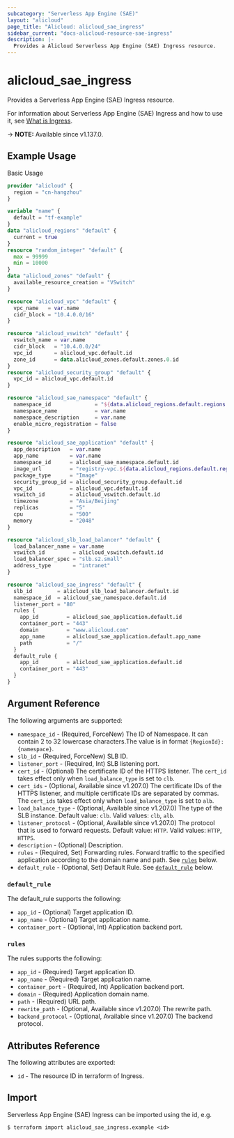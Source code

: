 ```yaml
---
subcategory: "Serverless App Engine (SAE)"
layout: "alicloud"
page_title: "Alicloud: alicloud_sae_ingress"
sidebar_current: "docs-alicloud-resource-sae-ingress"
description: |-
  Provides a Alicloud Serverless App Engine (SAE) Ingress resource.
---
```


# alicloud_sae_ingress

Provides a Serverless App Engine (SAE) Ingress resource.

For information about Serverless App Engine (SAE) Ingress and how to use it, see [What is Ingress](https://www.alibabacloud.com/help/en/sae/latest/createingress).

-> **NOTE:** Available since v1.137.0.

## Example Usage

Basic Usage

```terraform
provider "alicloud" {
  region = "cn-hangzhou"
}

variable "name" {
  default = "tf-example"
}
data "alicloud_regions" "default" {
  current = true
}
resource "random_integer" "default" {
  max = 99999
  min = 10000
}
data "alicloud_zones" "default" {
  available_resource_creation = "VSwitch"
}

resource "alicloud_vpc" "default" {
  vpc_name   = var.name
  cidr_block = "10.4.0.0/16"
}

resource "alicloud_vswitch" "default" {
  vswitch_name = var.name
  cidr_block   = "10.4.0.0/24"
  vpc_id       = alicloud_vpc.default.id
  zone_id      = data.alicloud_zones.default.zones.0.id
}
resource "alicloud_security_group" "default" {
  vpc_id = alicloud_vpc.default.id
}

resource "alicloud_sae_namespace" "default" {
  namespace_id              = "${data.alicloud_regions.default.regions.0.id}:example${random_integer.default.result}"
  namespace_name            = var.name
  namespace_description     = var.name
  enable_micro_registration = false
}

resource "alicloud_sae_application" "default" {
  app_description   = var.name
  app_name          = var.name
  namespace_id      = alicloud_sae_namespace.default.id
  image_url         = "registry-vpc.${data.alicloud_regions.default.regions.0.id}.aliyuncs.com/sae-demo-image/consumer:1.0"
  package_type      = "Image"
  security_group_id = alicloud_security_group.default.id
  vpc_id            = alicloud_vpc.default.id
  vswitch_id        = alicloud_vswitch.default.id
  timezone          = "Asia/Beijing"
  replicas          = "5"
  cpu               = "500"
  memory            = "2048"
}

resource "alicloud_slb_load_balancer" "default" {
  load_balancer_name = var.name
  vswitch_id         = alicloud_vswitch.default.id
  load_balancer_spec = "slb.s2.small"
  address_type       = "intranet"
}

resource "alicloud_sae_ingress" "default" {
  slb_id        = alicloud_slb_load_balancer.default.id
  namespace_id  = alicloud_sae_namespace.default.id
  listener_port = "80"
  rules {
    app_id         = alicloud_sae_application.default.id
    container_port = "443"
    domain         = "www.alicloud.com"
    app_name       = alicloud_sae_application.default.app_name
    path           = "/"
  }
  default_rule {
    app_id         = alicloud_sae_application.default.id
    container_port = "443"
  }
}
```

## Argument Reference

The following arguments are supported:

* `namespace_id` - (Required, ForceNew) The ID of Namespace. It can contain 2 to 32 lowercase characters.The value is in format `{RegionId}:{namespace}`.
* `slb_id` - (Required, ForceNew) SLB ID.
* `listener_port` - (Required, Int) SLB listening port.
* `cert_id` - (Optional) The certificate ID of the HTTPS listener. The `cert_id` takes effect only when `load_balance_type` is set to `clb`.
* `cert_ids` - (Optional, Available since v1.207.0) The certificate IDs of the HTTPS listener, and multiple certificate IDs are separated by commas. The `cert_ids` takes effect only when `load_balance_type` is set to `alb`.
* `load_balance_type` - (Optional, Available since v1.207.0) The type of the SLB instance. Default value: `clb`. Valid values: `clb`, `alb`.
* `listener_protocol` - (Optional, Available since v1.207.0) The protocol that is used to forward requests. Default value: `HTTP`. Valid values: `HTTP`, `HTTPS`.
* `description` - (Optional) Description.
* `rules` - (Required, Set) Forwarding rules. Forward traffic to the specified application according to the domain name and path. See [`rules`](#rules) below.
* `default_rule` - (Optional, Set) Default Rule. See [`default_rule`](#default_rule) below.

### `default_rule`

The default_rule supports the following:

* `app_id` - (Optional) Target application ID.
* `app_name` - (Optional) Target application name.
* `container_port` - (Optional, Int) Application backend port.

### `rules`

The rules supports the following:

* `app_id` - (Required) Target application ID.
* `app_name` - (Required) Target application name.
* `container_port` - (Required, Int) Application backend port.
* `domain` - (Required) Application domain name.
* `path` - (Required) URL path.
* `rewrite_path` - (Optional, Available since v1.207.0) The rewrite path.
* `backend_protocol` - (Optional, Available since v1.207.0) The backend protocol.

## Attributes Reference

The following attributes are exported:

* `id` - The resource ID in terraform of Ingress.

## Import

Serverless App Engine (SAE) Ingress can be imported using the id, e.g.

```shell
$ terraform import alicloud_sae_ingress.example <id>
```

